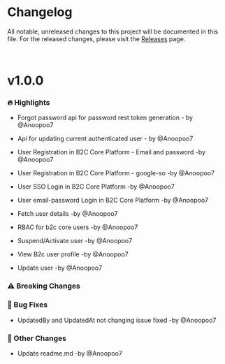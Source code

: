 # Changelog

All notable, unreleased changes to this project will be documented in this file. For the released changes, please visit the [Releases](https://github.com/florimus/flourimus-b2c-core/releases) page.

</br>

# v1.0.0

### 🔥 Highlights
- Forgot password api for password rest token generation - by @Anoopoo7
- Api for updating current authenticated user - by @Anoopoo7

- User Registration in B2C Core Platform - Email and password -by @Anoopoo7
- User Registration in B2C Core Platform - google-so -by @Anoopoo7
- User SSO Login in B2C Core Platform -by @Anoopoo7
- User email-password Login in B2C Core Platform -by @Anoopoo7
- Fetch user details -by @Anoopoo7
- RBAC for b2c core users -by @Anoopoo7
- Suspend/Activate user -by @Anoopoo7
- View B2c user profile -by @Anoopoo7
- Update user -by @Anoopoo7

### ⚠️ Breaking Changes

### 🐛 Bug Fixes
- UpdatedBy and UpdatedAt not changing issue fixed -by @Anoopoo7

### 📌 Other Changes
- Update readme.md -by @Anoopoo7
